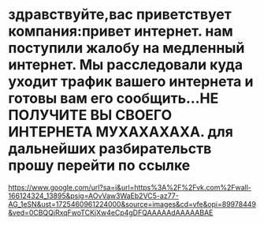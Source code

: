 # здравствуйте,вас приветствует компания:привет интернет. нам поступили жалобу на медленный интернет. Мы расследовали куда уходит трафик вашего интернета и готовы вам его сообщить...НЕ ПОЛУЧИТЕ ВЫ СВОЕГО ИНТЕРНЕТА МУХАХАХАХА. для дальнейших разбирательств прошу перейти по ссылке

https://www.google.com/url?sa=i&url=https%3A%2F%2Fvk.com%2Fwall-166124324_13895&psig=AOvVaw3WaEb2VC5-az77-AG_1eSN&ust=1725460961224000&source=images&cd=vfe&opi=89978449&ved=0CBQQjRxqFwoTCKjXw4eCp4gDFQAAAAAdAAAAABAE
